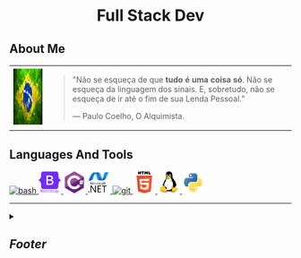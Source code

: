   <h1 class="justify-content-end" align="center" small>Full Stack Dev <span></span></h3>

## About Me

<table width="100%" height="100%">
  <tr>
    <td>
      <img src="/Assets/bandeira_brasileira_pintada.gif" width="160" height="100" alt="" />
    </td>
    <td>
      <blockquote>
        <p>
          "Não se esqueça de que <strong>tudo é uma coisa só</strong>. Não se esqueça da linguagem dos sinais. E, sobretudo, não se esqueça de ir até o fim de sua Lenda Pessoal." 
        </p>
        <footer>— Paulo Coelho, O Alquimista.</footer>
      </blockquote>
    </td>
  </tr>
</table>


## Languages And Tools
<p align="left"> 
    <a href="https://www.gnu.org/software/bash/" target="_blank" rel="noreferrer"> 
      <img src="https://www.vectorlogo.zone/logos/gnu_bash/gnu_bash-icon.svg" alt="bash" width="40" height="40"/> 
    </a> 
    <a href="https://getbootstrap.com" target="_blank" rel="noreferrer"> 
      <img src="https://raw.githubusercontent.com/devicons/devicon/master/icons/bootstrap/bootstrap-plain-wordmark.svg" alt="bootstrap" width="40" height="40"/> 
    </a> 
    <a href="https://www.w3schools.com/cs/" target="_blank" rel="noreferrer"> 
      <img src="https://raw.githubusercontent.com/devicons/devicon/master/icons/csharp/csharp-original.svg" alt="csharp" width="40" height="40"/> 
    </a> 
  <a href="https://dotnet.microsoft.com/" target="_blank" rel="noreferrer">
    <img src="https://raw.githubusercontent.com/devicons/devicon/master/icons/dot-net/dot-net-original-wordmark.svg" alt="dotnet" width="40" height="40"/> 
  </a> 
  <a href="https://git-scm.com/" target="_blank" rel="noreferrer">
    <img src="https://www.vectorlogo.zone/logos/git-scm/git-scm-icon.svg" alt="git" width="40" height="40"/> 
  </a> 
  <a href="https://www.w3.org/html/" target="_blank" rel="noreferrer"> 
    <img src="https://raw.githubusercontent.com/devicons/devicon/master/icons/html5/html5-original-wordmark.svg" alt="html5" width="40" height="40"/> 
  </a> 
  <a href="https://www.linux.org/" target="_blank" rel="noreferrer"> 
    <img src="https://raw.githubusercontent.com/devicons/devicon/master/icons/linux/linux-original.svg" alt="linux" width="40" height="40"/> 
  </a> 
  <a href="https://www.python.org" target="_blank" rel="noreferrer"> 
    <img src="https://raw.githubusercontent.com/devicons/devicon/master/icons/python/python-original.svg" alt="python" width="40" height="40"/> 
  </a> 
</p>
<hr />
<details>
  <summary>
    <h2><i>Footer</i></h2>
  </summary>
   *Discord* - vaxry <br/>
   *Github* - bro... are you serious? <br/>
   *Mail* - tiagomsalviano@outlook.com <br/>
</details>
